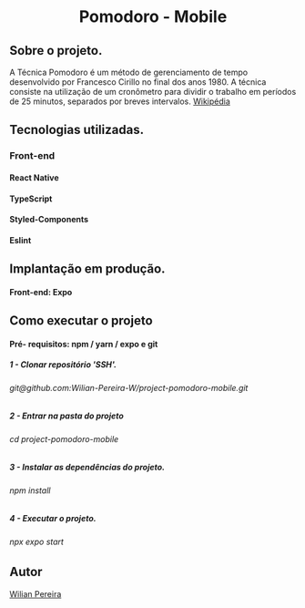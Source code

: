 <h1 align="center">Pomodoro - Mobile</h1>

<h2>Sobre o projeto.</h2>

<p>A Técnica Pomodoro é um método de gerenciamento de tempo desenvolvido por Francesco Cirillo no final dos anos 1980. A técnica consiste na utilização de um cronômetro para dividir o trabalho em períodos de 25 minutos, separados por breves intervalos.
<a href="https://pt.wikipedia.org/wiki/T%C3%A9cnica_pomodoro">Wikipédia</a><p>
  
<h2>Tecnologias utilizadas.</h2>
<h3>Front-end</h3>

<h4>React Native</h4>
<h4>TypeScript</h4>
<h4>Styled-Components</h4>
<h4>Eslint</h4>

<h2>Implantação em produção.</h2>

<h4>Front-end: Expo</h4>

<h2>Como executar o projeto</h2>

<h4>Pré- requisitos: npm / yarn / expo e git</h4>

<h5>1 - Clonar repositório 'SSH'.</h5>

<h6>git@github.com:Wilian-Pereira-W/project-pomodoro-mobile.git</h6>

<h5>2 - Entrar na pasta do projeto</h5>

<h6>cd project-pomodoro-mobile</h6>

<h5>3 - Instalar as dependências do projeto.</h5>

<h6>npm install</h6>

<h5>4 - Executar o projeto.</h5>

<h6>npx expo start</h6>

<h2>Autor</h2>

<a href="https://www.linkedin.com/in/pereira-wilian/">Wilian Pereira</a>
